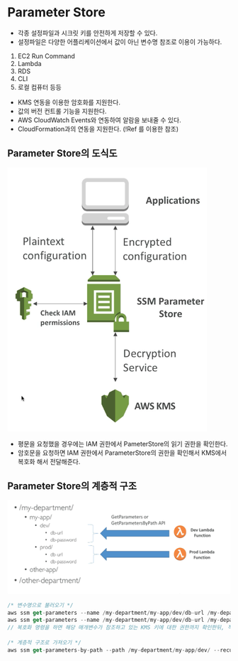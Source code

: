# Parameter Store

- 각종 설정파일과 시크릿 키를 안전하게 저장할 수 있다.
- 설정파일은 다양한 어플리케이션에서 값이 아닌 변수명 참조로 이용이 가능하다.

1. EC2 Run Command
2. Lambda
3. RDS
4. CLI
5. 로컬 컴퓨터 등등

- KMS 연동을 이용한 암호화를 지원한다.
- 값의 버전 컨트롤 기능을 지원한다.
- AWS CloudWatch Events와 연동하여 알람을 보내줄 수 있다.
- CloudFormation과의 연동을 지원한다. (!Ref 를 이용한 참조)

## Parameter Store의 도식도

![images/parameter_store/1.png](images/parameter_store/1.png)

- 평문을 요청했을 경우에는 IAM 권한에서 PameterStore의 읽기 권한을 확인한다.
- 암호문을 요청하면 IAM 권한에서 ParameterStore의 권한을 확인해서 KMS에서 복호화 해서 전달해준다.

## Parameter Store의 계층적 구조

![images/parameter_store/2.png](images/parameter_store/2.png)

```jsx
/* 변수명으로 불러오기 */
aws ssm get-parameters --name /my-department/my-app/dev/db-url /my-department/my-app/dev/db-password
aws ssm get-parameters --name /my-department/my-app/dev/db-url /my-department/my-app/dev/db-password --with-decryption
// 복호화 명령을 하면 해당 매개변수가 참조하고 있는 KMS 키에 대한 권한까지 확인한뒤, 적절한 권한이 있는 경우에는 복호화 된 결과값을 가져다줌

/* 계층적 구조로 가져오기 */
aws ssm get-parameters-by-path --path /my-department/my-app/dev/ --recursive // 전부 가져오기
```
